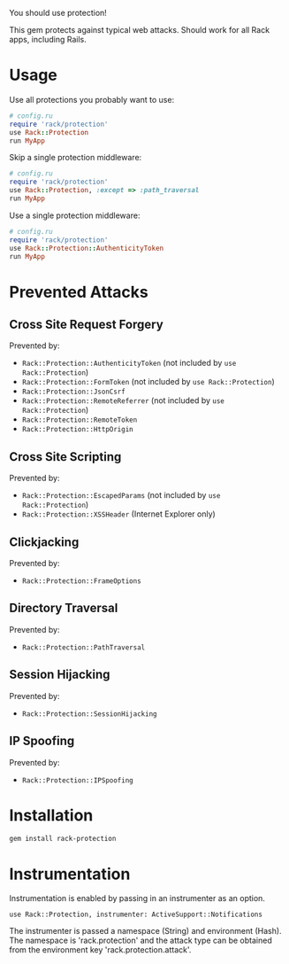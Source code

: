 You should use protection!

This gem protects against typical web attacks.
Should work for all Rack apps, including Rails.

# Usage

Use all protections you probably want to use:

``` ruby
# config.ru
require 'rack/protection'
use Rack::Protection
run MyApp
```

Skip a single protection middleware:

``` ruby
# config.ru
require 'rack/protection'
use Rack::Protection, :except => :path_traversal
run MyApp
```

Use a single protection middleware:

``` ruby
# config.ru
require 'rack/protection'
use Rack::Protection::AuthenticityToken
run MyApp
```

# Prevented Attacks

## Cross Site Request Forgery

Prevented by:

* `Rack::Protection::AuthenticityToken` (not included by `use Rack::Protection`)
* `Rack::Protection::FormToken` (not included by `use Rack::Protection`)
* `Rack::Protection::JsonCsrf`
* `Rack::Protection::RemoteReferrer` (not included by `use Rack::Protection`)
* `Rack::Protection::RemoteToken`
* `Rack::Protection::HttpOrigin`

## Cross Site Scripting

Prevented by:

* `Rack::Protection::EscapedParams` (not included by `use Rack::Protection`)
* `Rack::Protection::XSSHeader` (Internet Explorer only)

## Clickjacking

Prevented by:

* `Rack::Protection::FrameOptions`

## Directory Traversal

Prevented by:

* `Rack::Protection::PathTraversal`

## Session Hijacking

Prevented by:

* `Rack::Protection::SessionHijacking`

## IP Spoofing

Prevented by:

* `Rack::Protection::IPSpoofing`

# Installation

    gem install rack-protection

# Instrumentation

Instrumentation is enabled by passing in an instrumenter as an option.
```
use Rack::Protection, instrumenter: ActiveSupport::Notifications
```

The instrumenter is passed a namespace (String) and environment (Hash). The namespace is 'rack.protection' and the attack type can be obtained from the environment key 'rack.protection.attack'.
